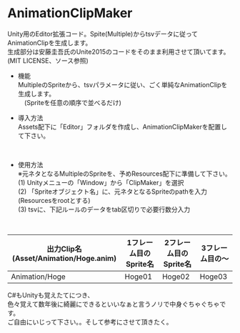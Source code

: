 # AnimationClipMaker
Unity用のEditor拡張コード。Spite(Multiple)からtsvデータに従ってAnimationClipを生成します。<br>
生成部分は安藤圭吾氏のUnite2015のコードをそのまま利用させて頂いてます。(MIT LICENSE、ソース参照)

- 機能<br>
MultipleのSpriteから、tsvパラメータに従い、ごく単純なAnimationClipを生成します。<br>
　(Spriteを任意の順序で並べるだけ)<br>

- 導入方法<br>
Assets配下に「Editor」フォルダを作成し、AnimationClipMakerを配置して下さい。<br>
<br>

- 使用方法<br>
※元ネタとなるMultipleのSpriteを、予めResources配下に準備して下さい。<br>
(1) Unityメニューの「Window」から「ClipMaker」を選択<br>
(2) 「Spriteオブジェクト名」に、元ネタとなるSpriteのpathを入力(Resourcesをrootとする)<br>
(3) tsvに、下記ルールのデータをtab区切りで必要行数分入力<br>
<br>

| 出力Clip名(Asset/Animation/Hoge.anim) | 1フレーム目のSprite名 | 2フレーム目のSprite名 | 3フレーム目の～ |
| ------ | ------ | ------ | ------ |
| Animation/Hoge | Hoge01 | Hoge02 | Hoge03 |

C#もUnityも覚えたてにつき、<br>
色々覚えて数年後に綺麗にできるといいなぁと言うノリで中身ぐちゃぐちゃです。<br>
ご自由にいじって下さい。。そして参考にさせて頂きたく。
